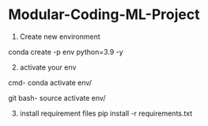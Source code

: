 # Modular-Coding-ML-Project

1. Create new environment

conda create -p env python=3.9 -y

2. activate your env

cmd- conda activate env/

git bash- source activate env/

3. install requirement files
pip install -r requirements.txt
